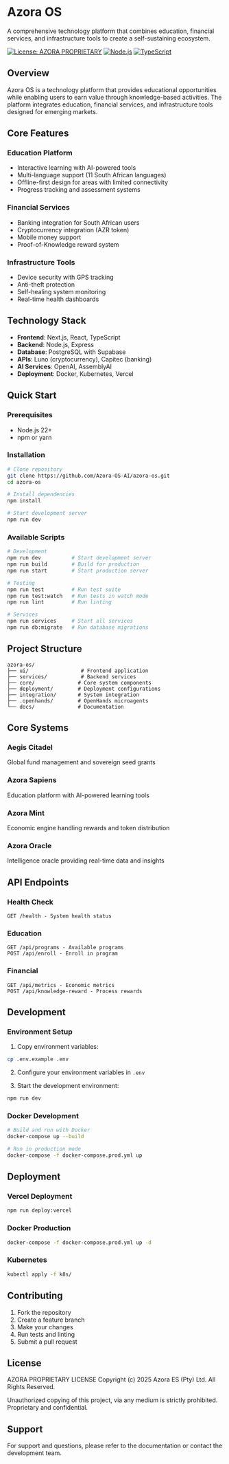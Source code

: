 # Azora OS

A comprehensive technology platform that combines education, financial services, and infrastructure tools to create a self-sustaining ecosystem.

[![License: AZORA PROPRIETARY](https://img.shields.io/badge/License-AZORA%20PROPRIETARY-blue.svg)](LICENSE)
[![Node.js](https://img.shields.io/badge/Node.js-22+-green.svg)](https://nodejs.org/)
[![TypeScript](https://img.shields.io/badge/TypeScript-5+-blue.svg)](https://www.typescriptlang.org/)

## Overview

Azora OS is a technology platform that provides educational opportunities while enabling users to earn value through knowledge-based activities. The platform integrates education, financial services, and infrastructure tools designed for emerging markets.

## Core Features

### Education Platform
- Interactive learning with AI-powered tools
- Multi-language support (11 South African languages)
- Offline-first design for areas with limited connectivity
- Progress tracking and assessment systems

### Financial Services
- Banking integration for South African users
- Cryptocurrency integration (AZR token)
- Mobile money support
- Proof-of-Knowledge reward system

### Infrastructure Tools
- Device security with GPS tracking
- Anti-theft protection
- Self-healing system monitoring
- Real-time health dashboards

## Technology Stack

- **Frontend**: Next.js, React, TypeScript
- **Backend**: Node.js, Express
- **Database**: PostgreSQL with Supabase
- **APIs**: Luno (cryptocurrency), Capitec (banking)
- **AI Services**: OpenAI, AssemblyAI
- **Deployment**: Docker, Kubernetes, Vercel

## Quick Start

### Prerequisites
- Node.js 22+
- npm or yarn

### Installation

```bash
# Clone repository
git clone https://github.com/Azora-OS-AI/azora-os.git
cd azora-os

# Install dependencies
npm install

# Start development server
npm run dev
```

### Available Scripts

```bash
# Development
npm run dev          # Start development server
npm run build        # Build for production
npm run start        # Start production server

# Testing
npm run test         # Run test suite
npm run test:watch   # Run tests in watch mode
npm run lint         # Run linting

# Services
npm run services     # Start all services
npm run db:migrate   # Run database migrations
```

## Project Structure

```
azora-os/
├── ui/                 # Frontend application
├── services/           # Backend services
├── core/              # Core system components
├── deployment/        # Deployment configurations
├── integration/       # System integration
├── .openhands/        # OpenHands microagents
└── docs/              # Documentation
```

## Core Systems

### Aegis Citadel
Global fund management and sovereign seed grants

### Azora Sapiens
Education platform with AI-powered learning tools

### Azora Mint
Economic engine handling rewards and token distribution

### Azora Oracle
Intelligence oracle providing real-time data and insights

## API Endpoints

### Health Check
```
GET /health - System health status
```

### Education
```
GET /api/programs - Available programs
POST /api/enroll - Enroll in program
```

### Financial
```
GET /api/metrics - Economic metrics
POST /api/knowledge-reward - Process rewards
```

## Development

### Environment Setup

1. Copy environment variables:
```bash
cp .env.example .env
```

2. Configure your environment variables in `.env`

3. Start the development environment:
```bash
npm run dev
```

### Docker Development

```bash
# Build and run with Docker
docker-compose up --build

# Run in production mode
docker-compose -f docker-compose.prod.yml up
```

## Deployment

### Vercel Deployment
```bash
npm run deploy:vercel
```

### Docker Production
```bash
docker-compose -f docker-compose.prod.yml up -d
```

### Kubernetes
```bash
kubectl apply -f k8s/
```

## Contributing

1. Fork the repository
2. Create a feature branch
3. Make your changes
4. Run tests and linting
5. Submit a pull request

## License

AZORA PROPRIETARY LICENSE
Copyright (c) 2025 Azora ES (Pty) Ltd. All Rights Reserved.

Unauthorized copying of this project, via any medium is strictly prohibited.
Proprietary and confidential.

## Support

For support and questions, please refer to the documentation or contact the development team.